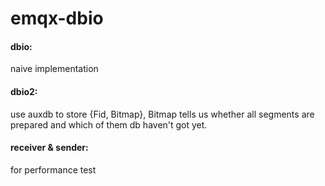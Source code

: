 # emqx-dbio

#### dbio:

naive implementation

#### dbio2:

use auxdb to store {Fid, Bitmap}, Bitmap tells us whether all segments are prepared and which of them db haven't got yet.

#### receiver & sender:

for performance test

